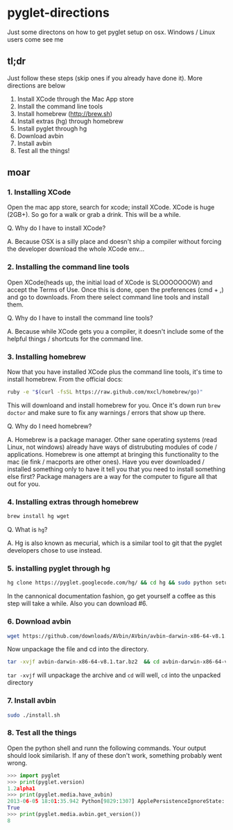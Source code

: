 pyglet-directions
=================

Just some directons on how to get pyglet setup on osx. Windows / Linux users come see me


## tl;dr

Just follow these steps (skip ones if you already have done it). More directions are below

1. Install XCode through the Mac App store
2. Install the command line tools 
3. Install homebrew (http://brew.sh)
4. Install extras (hg) through homebrew
5. Install pyglet through hg
6. Download avbin
7. Install avbin
8. Test all the things!

## moar

### 1. Installing XCode
Open the mac app store, search for xcode; install XCode. XCode is huge (2GB+). So go for a walk or grab a drink. This will be a while.

Q. Why do I have to install XCode?

A. Because OSX is a silly place and doesn't ship a compiler without forcing the developer download the whole XCode env...

### 2. Installing the command line tools
Open XCode(heads up, the initial load of XCode is SLOOOOOOOW) and accept the Terms of Use. Once this is done, open the preferences (cmd + ,) and go to downloads. From there select command line tools and install them.

Q. Why do I have to install the command line tools?

A. Because while XCode gets you a compiler, it doesn't include some of the helpful things / shortcuts for the command line. 

### 3. Installing homebrew
Now that you have installed XCode plus the command line tools, it's time to install homebrew. From the official docs:

````bash
ruby -e "$(curl -fsSL https://raw.github.com/mxcl/homebrew/go)"
````
This will downloand and install homebrew for you.  Once it's down run `brew doctor` and make sure to fix any warnings / errors that show up there. 

Q. Why do I need homebrew?

A. Homebrew is a package manager. Other sane operating systems (read Linux, not windows) already have ways of distrubuting modules of code / applications.  Homebrew is one attempt at bringing this functionality to the mac (ie fink / macports are other ones). Have you ever downloaded / installed something only to have it tell you that you need to install something else first? Package managers are a way for the computer to figure all that out for you. 



### 4. Installing extras through homebrew

````bash
brew install hg wget
````

Q. What is `hg`?

A. Hg is also known as mecurial, which is a similar tool to git that the pyglet developers chose to use instead.

### 5. installing pyglet through hg

````bash
hg clone https://pyglet.googlecode.com/hg/ && cd hg && sudo python setup.py install
````

In the cannonical documentation fashion, go get yourself a coffee as this step will take a while. Also you can download #6.

### 6. Download avbin

````bash
wget https://github.com/downloads/AVbin/AVbin/avbin-darwin-x86-64-v8.1.tar.bz2
````

Now unpackage the file and cd into the directory. 

````bash
tar -xvjf avbin-darwin-x86-64-v8.1.tar.bz2  && cd avbin-darwin-x86-64-v8.1 
````

`tar -xvjf` will unpackage the archive and `cd` will well, `cd` into the unpacked directory

### 7. Install avbin
````bash
sudo ./install.sh
````

### 8. Test all the things

Open the python shell and runn the following commands. Your output should look similarish. If any of these don't work, something probably went wrong. 

````python
>>> import pyglet
>>> print(pyglet.version)
1.2alpha1
>>> print(pyglet.media.have_avbin)
2013-06-05 18:01:35.942 Python[9829:1307] ApplePersistenceIgnoreState: Existing state will not be touched. New state will be written to /var/folders/5q/2x6kltrj12s4wgb18hnbkrtc0000gn/T/org.python.python.savedState
True
>>> print(pyglet.media.avbin.get_version())
8
````
